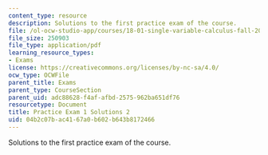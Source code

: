 ```yaml
---
content_type: resource
description: Solutions to the first practice exam of the course.
file: /ol-ocw-studio-app/courses/18-01-single-variable-calculus-fall-2006/04b2c07bac4167a0b602b643b8172466_prexam1asolv2.pdf
file_size: 250903
file_type: application/pdf
learning_resource_types:
- Exams
license: https://creativecommons.org/licenses/by-nc-sa/4.0/
ocw_type: OCWFile
parent_title: Exams
parent_type: CourseSection
parent_uid: adc88628-f4af-afbd-2575-962ba651df76
resourcetype: Document
title: Practice Exam 1 Solutions 2
uid: 04b2c07b-ac41-67a0-b602-b643b8172466
---
```

Solutions to the first practice exam of the course.